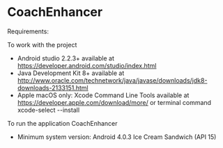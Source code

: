# CoachEnhancer

Requirements:

To work with the project
- Android studio 2.2.3+ available at https://developer.android.com/studio/index.html
- Java Development Kit 8+ available at http://www.oracle.com/technetwork/java/javase/downloads/jdk8-downloads-2133151.html
- Apple macOS only: Xcode Command Line Tools available at https://developer.apple.com/download/more/ or terminal command xcode-select --install 

To run the application CoachEnhancer
- Minimum system version: Android 4.0.3 Ice Cream Sandwich (API 15)
